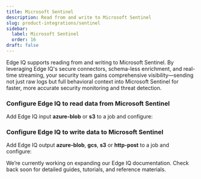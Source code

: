 ```yaml
---
title: Microsoft Sentinel
description: Read from and write to Microsoft Sentinel
slug: product-integrations/sentinel
sidebar:
  label: Microsoft Sentinel
  order: 16
draft: false
---
```


Edge IQ supports reading from and writing to Microsoft Sentinel. By leveraging Edge IQ's secure connectors, schema-less enrichment, and real-time streaming, your security team gains comprehensive visibility—sending not just raw logs but full behavioral context into Microsoft Sentinel for faster, more accurate security monitoring and threat detection.

### Configure Edge IQ to read data from Microsoft Sentinel

Add Edge IQ input **azure-blob** or **s3** to a job and configure:

### Configure Edge IQ to write data to Microsoft Sentinel

Add Edge IQ output **azure-blob**, **gcs**, **s3** or **http-post** to a job and configure:

We’re currently working on expanding our Edge IQ documentation. Check back soon for detailed guides, tutorials, and reference materials.
